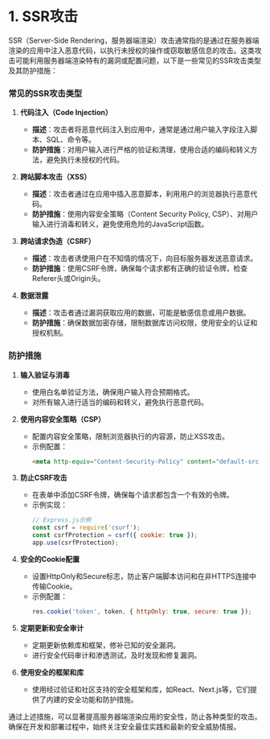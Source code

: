 # 1. SSR攻击

SSR（Server-Side Rendering，服务器端渲染）攻击通常指的是通过在服务器端渲染的应用中注入恶意代码，以执行未授权的操作或窃取敏感信息的攻击。这类攻击可能利用服务器端渲染特有的漏洞或配置问题，以下是一些常见的SSR攻击类型及其防护措施：

### 常见的SSR攻击类型

1. **代码注入（Code Injection）**
   - **描述**：攻击者将恶意代码注入到应用中，通常是通过用户输入字段注入脚本、SQL、命令等。
   - **防护措施**：对用户输入进行严格的验证和清理，使用合适的编码和转义方法，避免执行未授权的代码。

2. **跨站脚本攻击（XSS）**
   - **描述**：攻击者通过在应用中插入恶意脚本，利用用户的浏览器执行恶意代码。
   - **防护措施**：使用内容安全策略（Content Security Policy, CSP）、对用户输入进行消毒和转义，避免使用危险的JavaScript函数。

3. **跨站请求伪造（CSRF）**
   - **描述**：攻击者诱使用户在不知情的情况下，向目标服务器发送恶意请求。
   - **防护措施**：使用CSRF令牌，确保每个请求都有正确的验证令牌，检查Referer头或Origin头。

4. **数据泄露**
   - **描述**：攻击者通过漏洞获取应用的数据，可能是敏感信息或用户数据。
   - **防护措施**：确保数据加密存储，限制数据库访问权限，使用安全的认证和授权机制。

### 防护措施

1. **输入验证与消毒**
   - 使用白名单验证方法，确保用户输入符合预期格式。
   - 对所有输入进行适当的编码和转义，避免执行恶意代码。

2. **使用内容安全策略（CSP）**
   - 配置内容安全策略，限制浏览器执行的内容源，防止XSS攻击。
   - 示例配置：
     ```html
     <meta http-equiv="Content-Security-Policy" content="default-src 'self'; script-src 'self' https://trusted-cdn.com; object-src 'none';">
     ```

3. **防止CSRF攻击**
   - 在表单中添加CSRF令牌，确保每个请求都包含一个有效的令牌。
   - 示例实现：
     ```javascript
     // Express.js示例
     const csrf = require('csurf');
     const csrfProtection = csrf({ cookie: true });
     app.use(csrfProtection);
     ```

4. **安全的Cookie配置**
   - 设置HttpOnly和Secure标志，防止客户端脚本访问和在非HTTPS连接中传输Cookie。
   - 示例配置：
     ```javascript
     res.cookie('token', token, { httpOnly: true, secure: true });
     ```

5. **定期更新和安全审计**
   - 定期更新依赖库和框架，修补已知的安全漏洞。
   - 进行安全代码审计和渗透测试，及时发现和修复漏洞。

6. **使用安全的框架和库**
   - 使用经过验证和社区支持的安全框架和库，如React、Next.js等，它们提供了内建的安全功能和防护措施。

通过上述措施，可以显著提高服务器端渲染应用的安全性，防止各种类型的攻击。确保在开发和部署过程中，始终关注安全最佳实践和最新的安全威胁情报。




